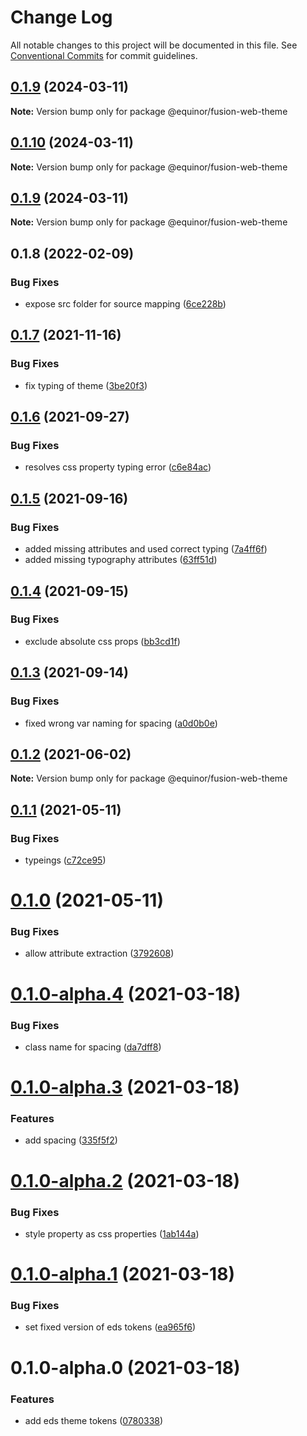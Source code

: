 # Change Log

All notable changes to this project will be documented in this file.
See [Conventional Commits](https://conventionalcommits.org) for commit guidelines.

## [0.1.9](https://github.com/equinor/fusion-web/compare/@equinor/fusion-web-theme@0.1.8...@equinor/fusion-web-theme@0.1.9) (2024-03-11)

**Note:** Version bump only for package @equinor/fusion-web-theme





## [0.1.10](https://github.com/equinor/fusion-web/compare/@equinor/fusion-web-theme@0.1.9...@equinor/fusion-web-theme@0.1.10) (2024-03-11)

**Note:** Version bump only for package @equinor/fusion-web-theme

## [0.1.9](https://github.com/equinor/fusion-web/compare/@equinor/fusion-web-theme@0.1.8...@equinor/fusion-web-theme@0.1.9) (2024-03-11)

**Note:** Version bump only for package @equinor/fusion-web-theme

## 0.1.8 (2022-02-09)

### Bug Fixes

- expose src folder for source mapping ([6ce228b](https://github.com/equinor/fusion-web/commit/6ce228b8df88b778efb371fd8a12bb1ad100605a))

## [0.1.7](https://github.com/equinor/fusion-web/compare/@equinor/fusion-web-theme@0.1.6...@equinor/fusion-web-theme@0.1.7) (2021-11-16)

### Bug Fixes

- fix typing of theme ([3be20f3](https://github.com/equinor/fusion-web/commit/3be20f3183b64714822ce09dd8bb627d793964fc))

## [0.1.6](https://github.com/equinor/fusion-web/compare/@equinor/fusion-web-theme@0.1.5...@equinor/fusion-web-theme@0.1.6) (2021-09-27)

### Bug Fixes

- resolves css property typing error ([c6e84ac](https://github.com/equinor/fusion-web/commit/c6e84acb052e84e6c2cd8b32397b35859bdb6446))

## [0.1.5](https://github.com/equinor/fusion-web/compare/@equinor/fusion-web-theme@0.1.4...@equinor/fusion-web-theme@0.1.5) (2021-09-16)

### Bug Fixes

- added missing attributes and used correct typing ([7a4ff6f](https://github.com/equinor/fusion-web/commit/7a4ff6fa0653a5ca989c6e2e16b55ad8461bd68b))
- added missing typography attributes ([63ff51d](https://github.com/equinor/fusion-web/commit/63ff51d5910a07af7c1503a6edd39f51a8ed06bb))

## [0.1.4](https://github.com/equinor/fusion-web/compare/@equinor/fusion-web-theme@0.1.3...@equinor/fusion-web-theme@0.1.4) (2021-09-15)

### Bug Fixes

- exclude absolute css props ([bb3cd1f](https://github.com/equinor/fusion-web/commit/bb3cd1f186e83ba1ac3c8088f4fdb6e5903b091f))

## [0.1.3](https://github.com/equinor/fusion-web/compare/@equinor/fusion-web-theme@0.1.2...@equinor/fusion-web-theme@0.1.3) (2021-09-14)

### Bug Fixes

- fixed wrong var naming for spacing ([a0d0b0e](https://github.com/equinor/fusion-web/commit/a0d0b0e1767a150bc2905cb4cb9fb253f845aa2b))

## [0.1.2](https://github.com/equinor/fusion-web/compare/@equinor/fusion-web-theme@0.1.1...@equinor/fusion-web-theme@0.1.2) (2021-06-02)

**Note:** Version bump only for package @equinor/fusion-web-theme

## [0.1.1](https://github.com/equinor/fusion-web/compare/@equinor/fusion-web-theme@0.1.0...@equinor/fusion-web-theme@0.1.1) (2021-05-11)

### Bug Fixes

- typeings ([c72ce95](https://github.com/equinor/fusion-web/commit/c72ce9596e055e3fb1a9be5e659ff0dd683750ff))

# [0.1.0](https://github.com/equinor/fusion-web/compare/@equinor/fusion-web-theme@0.1.0-alpha.4...@equinor/fusion-web-theme@0.1.0) (2021-05-11)

### Bug Fixes

- allow attribute extraction ([3792608](https://github.com/equinor/fusion-web/commit/379260833899bcf33af48643dcbda1b8fae8a699))

# [0.1.0-alpha.4](https://github.com/equinor/fusion-web/compare/@equinor/fusion-web-theme@0.1.0-alpha.3...@equinor/fusion-web-theme@0.1.0-alpha.4) (2021-03-18)

### Bug Fixes

- class name for spacing ([da7dff8](https://github.com/equinor/fusion-web/commit/da7dff8f02c16bfe10bc925677747ccd84133550))

# [0.1.0-alpha.3](https://github.com/equinor/fusion-web/compare/@equinor/fusion-web-theme@0.1.0-alpha.2...@equinor/fusion-web-theme@0.1.0-alpha.3) (2021-03-18)

### Features

- add spacing ([335f5f2](https://github.com/equinor/fusion-web/commit/335f5f2b571bda58fc419af5874bf778412b1add))

# [0.1.0-alpha.2](https://github.com/equinor/fusion-web/compare/@equinor/fusion-web-theme@0.1.0-alpha.1...@equinor/fusion-web-theme@0.1.0-alpha.2) (2021-03-18)

### Bug Fixes

- style property as css properties ([1ab144a](https://github.com/equinor/fusion-web/commit/1ab144a0264e3319053d8645541aa40fa7fe0d64))

# [0.1.0-alpha.1](https://github.com/equinor/fusion-web/compare/@equinor/fusion-web-theme@0.1.0-alpha.0...@equinor/fusion-web-theme@0.1.0-alpha.1) (2021-03-18)

### Bug Fixes

- set fixed version of eds tokens ([ea965f6](https://github.com/equinor/fusion-web/commit/ea965f62953d7955c14c094a0ce1ab65507eae80))

# 0.1.0-alpha.0 (2021-03-18)

### Features

- add eds theme tokens ([0780338](https://github.com/equinor/fusion-web/commit/07803389f64f886df9a5e67024b064a45d326edc))
